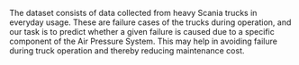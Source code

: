 The dataset consists of data collected from heavy Scania trucks in everyday usage. These are failure cases of the trucks during operation, and our task is to predict whether a given failure is caused due to a specific component of the Air Pressure System. This may help in avoiding failure during truck operation and thereby reducing maintenance cost.
